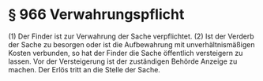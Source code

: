 # § 966 Verwahrungspflicht
(1) Der Finder ist zur Verwahrung der Sache verpflichtet.
(2) Ist der Verderb der Sache zu besorgen oder ist die Aufbewahrung mit unverhältnismäßigen Kosten verbunden, so hat der Finder die Sache öffentlich versteigern zu lassen. Vor der Versteigerung ist der zuständigen Behörde Anzeige zu machen. Der Erlös tritt an die Stelle der Sache.